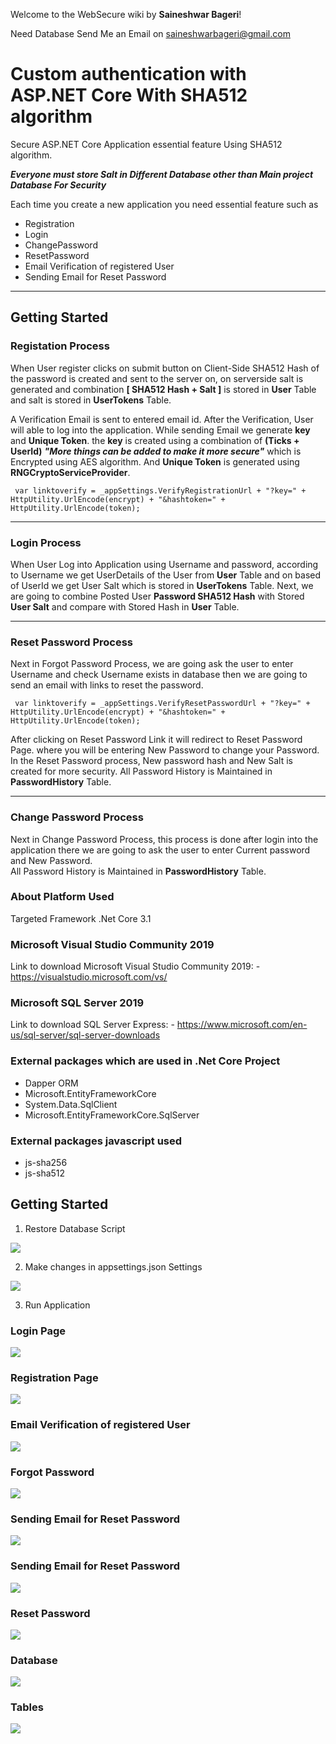 Welcome to the WebSecure wiki by **Saineshwar Bageri**!

Need Database Send Me an Email on saineshwarbageri@gmail.com

# Custom authentication with ASP.NET Core With SHA512 algorithm
Secure ASP.NET Core Application essential feature Using SHA512 algorithm. 

_**Everyone must store Salt in Different Database other than Main project Database For Security**_

Each time you create a new application you need essential feature such as
* Registration
* Login
* ChangePassword
* ResetPassword
* Email Verification of registered User
* Sending Email for Reset Password

***
## Getting Started

### Registation Process

When User register clicks on submit button on Client-Side SHA512 Hash of the password is created and sent to the server on, on serverside salt is generated and combination **[ SHA512 Hash + Salt ]** is stored in **User** Table and salt is stored in **UserTokens** Table. 

A Verification Email is sent to entered email id. After the Verification, User will able to log into the application. 
While sending Email we generate **key** and **Unique Token**. the **key** is created using a combination of **(Ticks + UserId)** 
**_"More things can be added to make it more secure"_** which is Encrypted using AES algorithm. And **Unique Token** is generated using **RNGCryptoServiceProvider**. 

` var linktoverify = _appSettings.VerifyRegistrationUrl + "?key=" + HttpUtility.UrlEncode(encrypt) + "&hashtoken=" + HttpUtility.UrlEncode(token);`



***
### Login Process
   
When User Log into Application using Username and password, according to Username we get UserDetails of the User from **User** Table and on based of UserId we get User Salt which is stored in **UserTokens** Table. Next, we are going to combine Posted User **Password SHA512 Hash** with Stored **User Salt** and compare with Stored Hash in **User** Table.  


***


### Reset Password Process
Next in Forgot Password Process, we are going ask the user to enter Username and check Username exists in database then we are going to send an email with links to reset the password.
 
` var linktoverify = _appSettings.VerifyResetPasswordUrl + "?key=" + HttpUtility.UrlEncode(encrypt) + "&hashtoken=" + HttpUtility.UrlEncode(token);`

After clicking on Reset Password Link it will redirect to Reset Password Page. where you will be entering New Password to change your Password.
In the Reset Password process, New password hash and New Salt is created for more security.
All Password History is Maintained in **PasswordHistory** Table.
***

### Change Password Process
Next in Change Password Process, this process is done after login into the application there we are going to ask the user to enter Current password and New Password.  
All Password History is Maintained in **PasswordHistory** Table.

### About Platform Used 
Targeted Framework .Net Core 3.1

### Microsoft Visual Studio Community 2019<br>
Link to download Microsoft Visual Studio Community 2019: - https://visualstudio.microsoft.com/vs/ 

### Microsoft SQL Server 2019<br>
Link to download SQL Server Express: - https://www.microsoft.com/en-us/sql-server/sql-server-downloads

### External packages which are used in .Net Core Project
* Dapper ORM
* Microsoft.EntityFrameworkCore
* System.Data.SqlClient
* Microsoft.EntityFrameworkCore.SqlServer

### External packages javascript used
* js-sha256
* js-sha512

## Getting Started
1. Restore Database Script

![](https://github.com/saineshwar/WebSecure/blob/master/WebSecure/Images/4.png)

2. Make changes in appsettings.json Settings

![](https://github.com/saineshwar/WebSecure/blob/master/WebSecure/Images/13.png)

3. Run Application 

### Login Page

![](https://github.com/saineshwar/WebSecure/blob/master/WebSecure/Images/9.png)

### Registration Page

![](https://github.com/saineshwar/WebSecure/blob/master/WebSecure/Images/8.png)

### Email Verification of registered User

![](https://github.com/saineshwar/WebSecure/blob/master/WebSecure/Images/6.png)

### Forgot Password

![](https://github.com/saineshwar/WebSecure/blob/master/WebSecure/Images/10.png)

### Sending Email for Reset Password

![](https://github.com/saineshwar/WebSecure/blob/master/WebSecure/Images/11.png)

### Sending Email for Reset Password

![](https://github.com/saineshwar/WebSecure/blob/master/WebSecure/Images/7.png)

### Reset Password

![](https://github.com/saineshwar/WebSecure/blob/master/WebSecure/Images/12.png)

### Database

![](https://github.com/saineshwar/WebSecure/blob/master/WebSecure/Images/4.png)

### Tables 

![](https://github.com/saineshwar/WebSecure/blob/master/WebSecure/Images/5.png)
